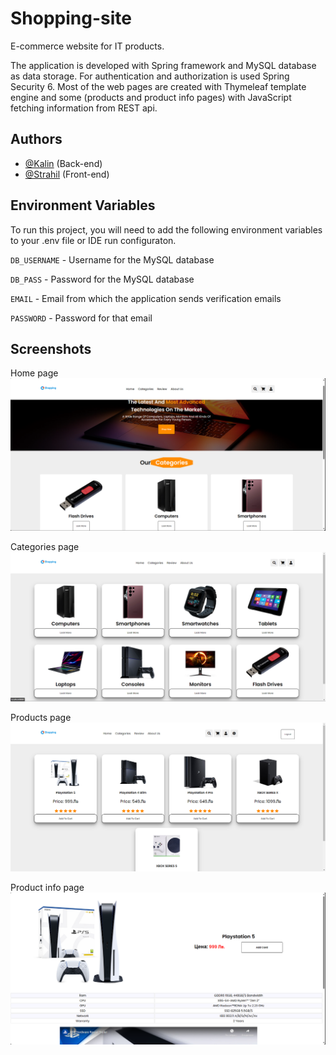 # Shopping-site
E-commerce website for IT products.

The application is developed with Spring framework and MySQL database as data storage.
For authentication and authorization is used Spring Security 6. Most of the web pages are created with Thymeleaf template engine and some (products and product info pages) with JavaScript fetching information from REST api.
## Authors

- [@Kalin](https://github.com/kalin73) (Back-end)
- [@Strahil](https://github.com/Strahil731) (Front-end)


## Environment Variables

To run this project, you will need to add the following environment variables to your .env file or IDE run configuraton.

`DB_USERNAME` - Username for the MySQL database

`DB_PASS` - Password for the MySQL database

`EMAIL` - Email from which the application sends verification emails

`PASSWORD` - Password for that email


## Screenshots
Home page
![App Screenshot](https://github.com/kalin73/Shopping-site/blob/main/Screenshots/Home%20page.png?raw=true)

Categories page
![App Screenshot](https://github.com/kalin73/Shopping-site/blob/main/Screenshots/Categories.png?raw=true)

Products page
![App Screenshot](https://github.com/kalin73/Shopping-site/blob/main/Screenshots/Products%20page.png?raw=true)

Product info page
![App Screenshot](https://github.com/kalin73/Shopping-site/blob/main/Screenshots/Product%20page.png?raw=true)

